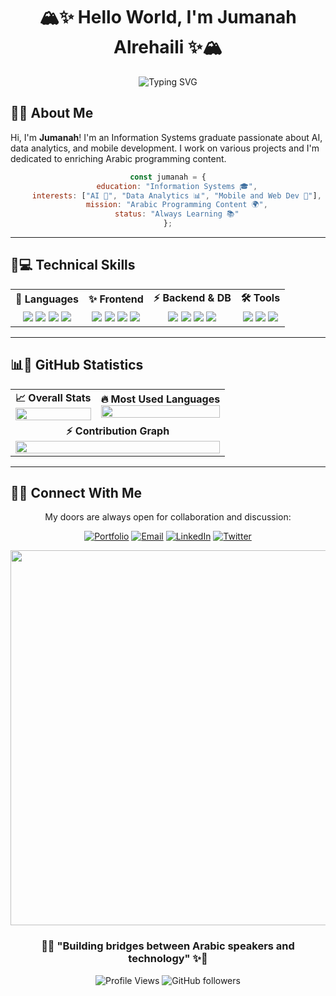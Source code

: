 <div align="center">

# 🏔️✨ Hello World, I'm Jumanah Alrehaili ✨🏔️

<img src="https://readme-typing-svg.herokuapp.com?font=Fira+Code&size=18&duration=3000&pause=1000&color=4ADE80&center=true&vCenter=true&width=500&lines=Information+Systems+Graduate+💫;AI+%26+Data+Analytics+Enthusiast+🤖;Arabic+Programming+Advocate+🌟;Building+Beautiful+Applications+🎨" alt="Typing SVG" />

</div>

## 🌱💫 About Me

Hi, I'm **Jumanah**! I'm an Information Systems graduate passionate about AI, data analytics, and mobile development. I work on various projects and I'm dedicated to enriching Arabic programming content.

<div align="center">

```javascript
const jumanah = {
    education: "Information Systems 🎓",
    interests: ["AI 🤖", "Data Analytics 📊", "Mobile and Web Dev 📱"],
    mission: "Arabic Programming Content 🌍",
    status: "Always Learning 📚"
};
```

</div>

---

## 🚀💻 Technical Skills

<div align="center">

<table>
<tr>
<td align="center"><b>💎 Languages</b></td>
<td align="center"><b>✨ Frontend</b></td>
<td align="center"><b>⚡ Backend & DB</b></td>
<td align="center"><b>🛠️ Tools</b></td>
</tr>
<tr>
<td align="center">
<img src="https://img.shields.io/badge/JavaScript-F7DF1E?style=flat-square&logo=javascript&logoColor=black" />
<img src="https://img.shields.io/badge/Python-3776AB?style=flat-square&logo=python&logoColor=white" />
<img src="https://img.shields.io/badge/TypeScript-007ACC?style=flat-square&logo=typescript&logoColor=white" />
<img src="https://img.shields.io/badge/Java-ED8B00?style=flat-square&logo=openjdk&logoColor=white" />
</td>
<td align="center">
<img src="https://img.shields.io/badge/React-20232A?style=flat-square&logo=react&logoColor=61DAFB" />
<img src="https://img.shields.io/badge/Next.js-000000?style=flat-square&logo=next.js&logoColor=white" />
<img src="https://img.shields.io/badge/Tailwind-38B2AC?style=flat-square&logo=tailwind-css&logoColor=white" />
<img src="https://img.shields.io/badge/HTML5-E34F26?style=flat-square&logo=html5&logoColor=white" />
</td>
<td align="center">
<img src="https://img.shields.io/badge/Node.js-339933?style=flat-square&logo=node.js&logoColor=white" />
<img src="https://img.shields.io/badge/Express-000000?style=flat-square&logo=express&logoColor=white" />
<img src="https://img.shields.io/badge/MySQL-4479A1?style=flat-square&logo=mysql&logoColor=white" />
<img src="https://img.shields.io/badge/Firebase-FFCA28?style=flat-square&logo=firebase&logoColor=black" />
</td>
<td align="center">
<img src="https://img.shields.io/badge/Git-F05032?style=flat-square&logo=git&logoColor=white" />
<img src="https://img.shields.io/badge/VS_Code-007ACC?style=flat-square&logo=visual-studio-code&logoColor=white" />
<img src="https://img.shields.io/badge/Figma-F24E1E?style=flat-square&logo=figma&logoColor=white" />
</td>
</tr>
</table>

</div>

---

## 📊🎯 GitHub Statistics

<div align="center">

<table>
<tr>
<td align="center">
<b>📈 Overall Stats</b><br>
<img src="https://github-readme-stats.vercel.app/api?username=jumanah&show_icons=true&theme=radical&hide_border=true&bg_color=0d1117&title_color=4ade80&icon_color=22c55e&text_color=c9d1d9&custom_title=Jumanah's%20GitHub%20Stats" width="100%" />
</td>
<td align="center">
<b>🔥 Most Used Languages</b><br>
<img src="https://github-readme-stats.vercel.app/api/top-langs/?username=jumanah&layout=compact&theme=radical&hide_border=true&bg_color=0d1117&title_color=4ade80&text_color=c9d1d9" width="100%" />
</td>
</tr>
<tr>
<td colspan="2" align="center">
<b>⚡ Contribution Graph</b><br>
<img src="https://github-readme-activity-graph.vercel.app/graph?username=jumanah&bg_color=0d1117&color=4ade80&line=22c55e&point=ffffff&area=true&hide_border=true" width="100%" />
</td>
</tr>
</table>

</div>


---

## 🤝💌 Connect With Me

<div align="center">

My doors are always open for collaboration and discussion:

[![Portfolio](https://img.shields.io/badge/🌐_Portfolio-Soon-4ade80?style=for-the-badge)](https://github.com/jumanah)
[![Email](https://img.shields.io/badge/📧_Email-joojahy9@gmail.com-EA4335?style=for-the-badge&logo=gmail&logoColor=white)](mailto:joojahy9@gmail.com)
[![LinkedIn](https://img.shields.io/badge/💼_LinkedIn-Connect-0077B5?style=for-the-badge&logo=linkedin&logoColor=white)](https://linkedin.com/in/jumanahalrehaili)
[![Twitter](https://img.shields.io/badge/🐦_X-Follow-1DA1F2?style=for-the-badge&logo=twitter&logoColor=white)](https://x.com/Ar4Cloudy)

</div>

<img src="https://user-images.githubusercontent.com/74038190/212284100-561aa473-3905-4a80-b561-0d28506553ee.gif" width="600">


<div align="center">


### 🌿✨ "Building bridges between Arabic speakers and technology" ✨🌿

![Profile Views](https://komarev.com/ghpvc/?username=jumanah&color=green&style=for-the-badge&label=Profile+Views)
![GitHub followers](https://img.shields.io/github/followers/jumanah?color=4ade80&style=for-the-badge&label=Followers)

</div>
